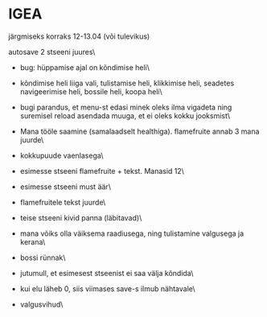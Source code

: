 # IGEA
järgmiseks korraks 12-13.04 (või tulevikus)

autosave 2 stseeni juures\
- bug: hüppamise ajal on kõndimise heli\
- kõndimise heli liiga vali, tulistamise heli, klikkimise heli, seadetes navigeerimise heli, bossile heli, koopa heli\
- bugi parandus, et menu-st edasi minek oleks ilma vigadeta ning suremisel reload asendada muuga, et ei oleks kokku jooksmist\
- Mana tööle saamine (samalaadselt healthiga). flamefruite annab 3 mana juurde\
- kokkupuude vaenlasega\
- esimesse stseeni flamefruite + tekst. Manasid 12\
- esimesse stseeni must äär\
- flamefruitele tekst juurde\
- teise stseeni kivid panna (läbitavad)\
- mana võiks olla väiksema raadiusega, ning tulistamine valgusega ja kerana\

- bossi rünnak\
- jutumull, et esimesest stseenist ei saa välja kõndida\
- kui elu läheb 0, siis viimases save-s ilmub nähtavale\
- valgusvihud\




